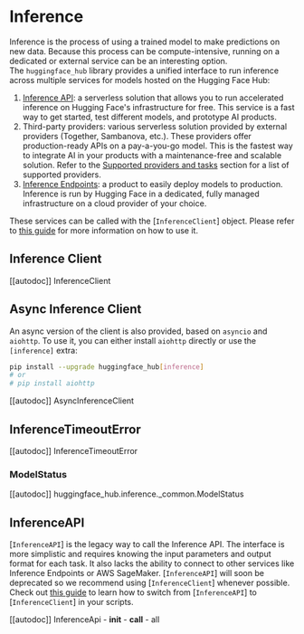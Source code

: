 <!--⚠️ Note that this file is in Markdown but contains specific syntax for our doc-builder (similar to MDX) that may not be
rendered properly in your Markdown viewer.
-->

# Inference

Inference is the process of using a trained model to make predictions on new data. Because this process can be compute-intensive, running on a dedicated or external service can be an interesting option.  
The `huggingface_hub`  library provides a unified interface to run inference across multiple services for models hosted on the Hugging Face Hub:
1.  [Inference API](https://hf-mirror.com/docs/api-inference/index): a serverless solution that allows you to run accelerated inference on Hugging Face's infrastructure for free. This service is a fast way to get started, test different models, and prototype AI products.
2. Third-party providers: various serverless solution provided by external providers (Together, Sambanova, etc.). These providers offer production-ready APIs on a pay-a-you-go model. This is the fastest way to integrate AI in your products with a maintenance-free and scalable solution. Refer to the [Supported providers and tasks](../guides/inference#supported-providers-and-tasks) section for a list of supported providers.      
3. [Inference Endpoints](https://hf-mirror.com/docs/inference-endpoints/index): a product to easily deploy models to production. Inference is run by Hugging Face in a dedicated, fully managed infrastructure on a cloud provider of your choice.

These services can be called with the [`InferenceClient`] object. Please refer to [this guide](../guides/inference)
for more information on how to use it.

## Inference Client

[[autodoc]] InferenceClient

## Async Inference Client

An async version of the client is also provided, based on `asyncio` and `aiohttp`.
To use it, you can either install `aiohttp` directly or use the `[inference]` extra:

```sh
pip install --upgrade huggingface_hub[inference]
# or
# pip install aiohttp
```

[[autodoc]] AsyncInferenceClient

## InferenceTimeoutError

[[autodoc]] InferenceTimeoutError

### ModelStatus

[[autodoc]] huggingface_hub.inference._common.ModelStatus

## InferenceAPI

[`InferenceAPI`] is the legacy way to call the Inference API. The interface is more simplistic and requires knowing
the input parameters and output format for each task. It also lacks the ability to connect to other services like
Inference Endpoints or AWS SageMaker. [`InferenceAPI`] will soon be deprecated so we recommend using [`InferenceClient`]
whenever possible. Check out [this guide](../guides/inference#legacy-inferenceapi-client) to learn how to switch from
[`InferenceAPI`] to [`InferenceClient`] in your scripts.

[[autodoc]] InferenceApi
    - __init__
    - __call__
    - all
